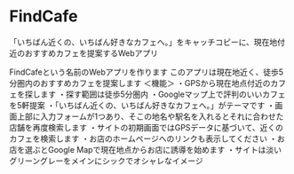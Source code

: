 # FindCafe
「いちばん近くの、いちばん好きなカフェへ。」をキャッチコピーに、現在地付近のおすすめカフェを提案するWebアプリ

FindCafeという名前のWebアプリを作ります
このアプリは現在地近く、徒歩5分圏内のおすすめカフェを提案します
＜機能＞
・GPSから現在地点付近のカフェを探します
・探す範囲は徒歩5分圏内
・Googleマップ上で評判のいいカフェを5軒提案
・「いちばん近くの、いちばん好きなカフェへ。」がテーマです
・画面上部に入力フォームが1つあり、そこの地名や駅名を入れるとそれに合わせた店舗を再度検索します
・サイトの初期画面ではGPSデータに基づいて、近くのカフェを検索します
・お店のホームページへのリンクも表示してください
・お店を選ぶとGoogle Mapで現在地点からお店に誘導を始めます
・サイトは淡いグリーングレーをメインにシックでオシャレなイメージ

